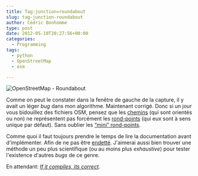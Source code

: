 ```yaml
---
title: Tag:junction=roundabout
slug: tag-junction-roundabout
author: Cédric Bonhomme
type: post
date: 2012-05-10T20:27:56+00:00
categories:
  - Programming
tags:
  - python
  - OpenStreetMap
  - osm

---
```

![OpenStreetMap - Roundabout](/images/blog/2012/05/pyitinerary-bug-roundabout.png)

Comme on peut le constater dans la fenêtre de gauche de la capture, il y avait
un léger _bug_ dans mon algorithme. Maintenant corrigé. Donc si un jour vous
bidouillez des fichiers OSM, pensez que les [chemins][1] (qui sont orientés ou
non) ne représentent pas forcément les [rond-points][2] (qui eux sont à sens
unique par défaut). Sans oublier les [&#8220;mini&#8221; rond-points][3].

Comme quoi il faut toujours prendre le temps de lire la documentation avant
d'implémenter. Afin de ne pas être [endetté][4]. J'aimerai aussi bien trouver
une méthode un peu plus scientifique (ou au moins plus _exhaustive_) pour tester
l'existence d'autres _bugs_ de ce genre.

En attendant: _[If it compiles, its correct][5]._

 [1]: http://wiki.openstreetmap.org/wiki/Way#Street_as_a_vector
 [2]: http://wiki.openstreetmap.org/wiki/Tag:junction=roundabout
 [3]: http://wiki.openstreetmap.org/wiki/Tag:highway=mini_roundabout
 [4]: http://www.bortzmeyer.org/dette-technique.html
 [5]: http://wiki.cedricbonhomme.org/important-programming-truths